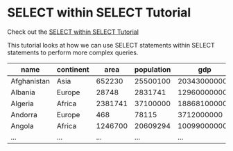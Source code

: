 # SELECT within SELECT Tutorial
Check out the [SELECT within SELECT Tutorial](https://sqlzoo.net/wiki/SELECT_within_SELECT_Tutorial)

This tutorial looks at how we can use SELECT statements within SELECT statements to perform more complex queries.

name | continent | area | population | gdp
----------|----------|----------|---------|-------
Afghanistan | Asia | 652230 | 25500100 | 20343000000
Albania | Europe | 28748  | 2831741  | 12960000000
Algeria | Africa | 2381741  | 37100000  | 188681000000
Andorra | Europe | 468 | 78115  | 3712000000
Angola | Africa | 1246700  | 20609294  | 100990000000 
...|...|...|...|...|...
